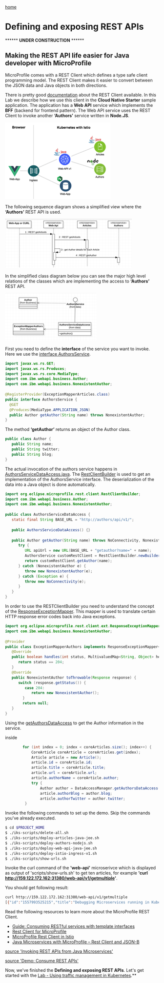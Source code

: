 [home](README.md)
# Defining and exposing REST APIs

****** **UNDER CONSTRUCTION** ******

## Making the REST API life easier for Java developer with MicroProfile

MicroProfile comes with a REST Client which defines a type safe client programming model. The REST Client makes it easier to convert between the JSON data and Java objects in both directions.

There is pretty good [documentation](https://github.com/OpenLiberty/guide-microprofile-rest-client) about the REST Client available. In this Lab we describe how we use this client in the **Cloud Native Starter** sample application. The application has a **Web API** service which implements the **BFF** (backend for frontend pattern). The Web API service uses the REST Client to invoke another **‘Authors’** service written in **Node.JS**.

![architecture](images/architecture.png)

The following sequence diagram shows a simplified view where the **‘Authors’** REST API is used.

![rest-api-sequencediagram](images/rest-api-sequencediagram.png)

In the simplified class diagram below you can see the major high level relations of the classes which are implementing the access to **‘Authors’** REST API.

![rest-api-classdiagram](images/rest-api-classdiagram.png)

First you need to define the **interface** of the service you want to invoke. Here we use the [interface AuthorsService](../web-api-java-jee/src/main/java/com/ibm/webapi/data/AuthorsService.java).

```java
import javax.ws.rs.GET;
import javax.ws.rs.Produces;
import javax.ws.rs.core.MediaType;
import com.ibm.webapi.business.Author;
import com.ibm.webapi.business.NonexistentAuthor;
 
@RegisterProvider(ExceptionMapperArticles.class)
public interface AuthorsService {
  @GET
  @Produces(MediaType.APPLICATION_JSON)
  public Author getAuthor(String name) throws NonexistentAuthor; 
}
```

The method **‘getAuthor’** returns an object of the Author class.

```java
public class Author {
   public String name;
   public String twitter;
   public String blog;
}
```

The actual invocation of the authors service happens in [AuthorsServiceDataAccess.java](../web-api-java-jee/src/main/java/com/ibm/webapi/data/AuthorsService.java). The [RestClientBuilder](https://openliberty.io/docs/ref/javadocs/microprofile-1.3-javadoc/org/eclipse/microprofile/rest/client/RestClientBuilder.html) is used to get an implementation of the AuthorsService interface. The deserialization of the data into a Java object is done automatically.

```java
import org.eclipse.microprofile.rest.client.RestClientBuilder;
import com.ibm.webapi.business.Author;
import com.ibm.webapi.business.NonexistentAuthor;
 
public class AuthorsServiceDataAccess {
   static final String BASE_URL = "http://authors/api/v1/";
 
   public AuthorsServiceDataAccess() {} 
 
   public Author getAuthor(String name) throws NoConnectivity, NonexistentAuthor {
      try {
         URL apiUrl = new URL(BASE_URL + "getauthor?name=" + name);
         AuthorsService customRestClient = RestClientBuilder.newBuilder().baseUrl(apiUrl).register(ExceptionMapperAuthors.class).build(AuthorsService.class);
         return customRestClient.getAuthor(name);
      } catch (NonexistentAuthor e) {
         throw new NonexistentAuthor(e);            
      } catch (Exception e) {
         throw new NoConnectivity(e);
      }
   }
}
```

In order to use the RESTClientBuilder you need to understand the concept of the [ResponseExceptionMapper](https://download.eclipse.org/microprofile/microprofile-rest-client-1.0/apidocs/index.html?org/eclipse/microprofile/rest/client/ext/ResponseExceptionMapper.html). This mapper is used to translate certain HTTP response error codes back into Java exceptions.

```java
import org.eclipse.microprofile.rest.client.ext.ResponseExceptionMapper;
import com.ibm.webapi.business.NonexistentAuthor;
 
@Provider
public class ExceptionMapperAuthors implements ResponseExceptionMapper<NonexistentAuthor> {
   @Override
   public boolean handles(int status, MultivaluedMap<String, Object> headers) {
      return status == 204;
   }
   @Override
   public NonexistentAuthor toThrowable(Response response) {
      switch (response.getStatus()) {
         case 204:
            return new NonexistentAuthor();
        }
        return null;
   }   
}
```

Using the [getAuthorsDataAccess](../web-api-java-jee/src/main/java/com/ibm/webapi/business/Service.java) to get the Author information in the service.

 inside 
```java
		for (int index = 0; index < coreArticles.size(); index++) {
			CoreArticle coreArticle = coreArticles.get(index);
			Article article = new Article();
			article.id = coreArticle.id;
			article.title = coreArticle.title;
			article.url = coreArticle.url;
			article.authorName = coreArticle.author;
			try {
				Author author = DataAccessManager.getAuthorsDataAccess().getAuthor(coreArticle.author);
				article.authorBlog = author.blog;
				article.authorTwitter = author.twitter;
         } 
```

Invoke the following commands to set up the demo. Skip the commands you've already executed.

```sh
$ cd $PROJECT_HOME
$ ./iks-scripts/delete-all.sh
$ ./iks-scripts/deploy-articles-java-jee.sh
$ ./iks-scripts/deploy-authors-nodejs.sh
$ ./iks-scripts/deploy-web-api-java-jee.sh
$ ./iks-scripts/deploy-istio-ingress-v1.sh
$ ./iks-scripts/show-urls.sh
```

Invoke the curl command of the **'web-api'** microserivce which is displayed as output of 'scripts/show-urls.sh' to get ten articles, for example **'curl http://159.122.172.162:31380/web-api/v1/getmultiple'**.

You should get following result:

```sh
curl http://159.122.172.162:31380/web-api/v1/getmultiple
[{"id":"1557993525215","title":"Debugging Microservices running in Kubernetes","url":"http://heidloff.net/article/debugging-microservices-kubernetes","authorName":"Niklas Heidloff","authorBlog":"http://heidloff.net","authorTwitter":"@nheidloff"},{"id":"1557993525210","title":"Dockerizing Java MicroProfile Applications","url":"http://heidloff.net/article/dockerizing-container-java-microprofile","authorName":"Niklas Heidloff","authorBlog":"http://heidloff.net","authorTwitter":"@nheidloff"},{"id":"1557993525204","title":"Install Istio and Kiali on IBM Cloud or Minikube","url":"https://haralduebele.blog/2019/02/22/install-istio-and-kiali-on-ibm-cloud-or-minikube/","authorName":"Harald Uebele","authorBlog":"https://haralduebele.blog","authorTwitter":"@harald_u"},{"id":"1557993525199","title":"Three awesome TensorFlow.js Models for Visual Recognition","url":"http://heidloff.net/article/tensorflowjs-visual-recognition","authorName":"Niklas Heidloff","authorBlog":"http://heidloff.net","authorTwitter":"@nheidloff"},{"id":"1557993525194","title":"Blue Cloud Mirror Architecture Diagrams","url":"http://heidloff.net/article/blue-cloud-mirror-architecture-diagrams","authorName":"Niklas Heidloff","authorBlog":"http://heidloff.net","authorTwitter":"@nheidloff"}]
```



Read the following resources to learn more about the MicroProfile REST Client.

* [Guide: Consuming RESTful services with template interfaces](https://github.com/OpenLiberty/guide-microprofile-rest-client)
* [Rest Client for MicroProfile](https://github.com/eclipse/microprofile-rest-client)
* [MicroProfile Rest Client in Istio](https://www.eclipse.org/community/eclipse_newsletter/2018/september/MicroProfile_istio.php#restclient)
* [Java Microservices with MicroProfile – Rest Client and JSON-B](https://www.ibm.com/blogs/bluemix/2018/10/migrate-java-microservices-from-spring-to-microprofile-p3/)

[source 'Invoking REST APIs from Java Microservices'](http://heidloff.net/invoke-rest-apis-java-microprofile-microservice)

[source 'Demo: Consume REST APIs'](https://github.com/nheidloff/cloud-native-starter/blob/master/documentation/DemoConsumeRESTAPIs.md)

Now, we've finished the **Defining and exposing REST APIs**.
Let's get started with the [Lab - Using traffic management in Kubernetes](04-traffic-management.md).**